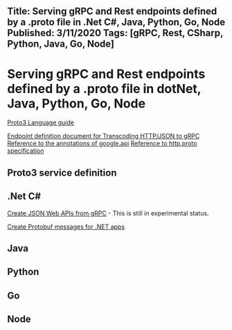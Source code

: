 Title: Serving gRPC and Rest endpoints defined by a .proto file in .Net C#, Java, Python, Go, Node
Published: 3/11/2020
Tags: [gRPC, Rest, CSharp, Python, Java, Go, Node] 
---

# Serving gRPC and Rest endpoints defined by a .proto file in dotNet, Java, Python, Go, Node

[Proto3 Language guide](https://developers.google.com/protocol-buffers/docs/proto3)

[Endpoint definition document for Transcoding HTTP/JSON to gRPC ](https://cloud.google.com/endpoints/docs/grpc/transcoding)
[Reference to the annotations of google.api](https://github.com/googleapis/googleapis/blob/9a10f6ec3d9193ae8b2971c3d2336320c5c188ff/google/api/annotations.proto)
[Reference to http.proto specification ](https://github.com/googleapis/googleapis/blob/ca1372c6d7bcb199638ebfdb40d2b2660bab7b88/google/api/http.proto)

## Proto3 service definition


## .Net C#

[Create JSON Web APIs from gRPC](https://docs.microsoft.com/en-us/aspnet/core/grpc/httpapi?view=aspnetcore-3.1) - This is still in experimental status. 

[Create Protobuf messages for .NET apps](https://docs.microsoft.com/en-us/aspnet/core/grpc/protobuf?view=aspnetcore-3.1)

## Java

## Python

## Go 

## Node

